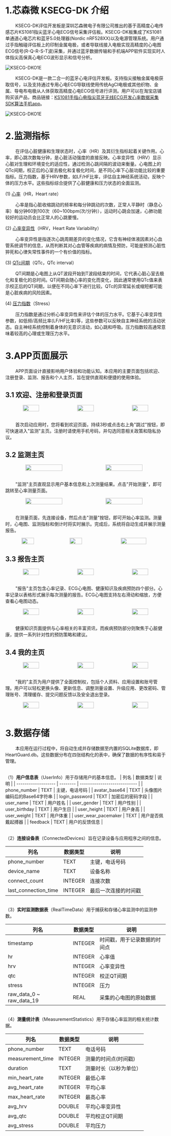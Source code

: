 # 1.芯森微 KSECG-DK 介绍

&nbsp;&nbsp;&nbsp;&nbsp;&nbsp;&nbsp;&nbsp;&nbsp;KSECG-DK评估开发板是深圳芯森微电子有限公司推出的基于高精度心电传感芯片KS1081指尖蓝牙心电ECG信号采集评估板。KSECG-DK板集成了KS1081单通道心电芯片和蓝牙5.0处理器(Nordic nRF528XX)以及电源管理系统。用户通过手指触碰评估板上的印制金属电极，或者导联线接入电极实现高精度的心电图ECG信号(R-Q-R-S-T波)采集，并通过蓝牙数据传输和手机端APP软件实现实时人体指尖高保真心电ECG波形显示和信号分析。

![KSECG-DKO1E](assets/KSECG-DKO1E.png)

&nbsp;&nbsp;&nbsp;&nbsp;&nbsp;&nbsp;&nbsp;&nbsp;KSECG-DK是一款二合一的蓝牙心电评估开发板。支持指尖接触金属电极获取信号，以及支持通过专用心电ECG导联线使用传统AgCI电极或其他织物、金属、导电布电极从人体获取高精度心电ECG信号进行评测。用户可以在淘宝店铺购买该产品，商品链接：[KS1081手指心电指尖蓝牙无线ECG开发心率数据采集SDK算法手机app](https://item.taobao.com/item.htm?id=621624018377&spm=a1z10.1-c.w4004-22915527887.4.23164e45hSs0N4)。

![KSECG-DKO1E](assets/KS1081手指心电指尖蓝牙无线ECG开发心率数据采集SDK算法手机app.png)




# 2.监测指标

&nbsp;&nbsp;&nbsp;&nbsp;&nbsp;&nbsp;&nbsp;&nbsp;在评估心脏健康和生理状态时，心率（HR）及其衍生指标起着关键作用。心率，即心跳次数每分钟，是心脏活动强度的直接反映。心率变异性（HRV）显示心脏对生理和环境变化的适应性，通过检测心跳间隔的波动来衡量。心电图上的QTc间期，校正后的心室去极化和复极化时间，是不同心率下心脏功能比较的重要指标。压力指数，基于HRV参数，如LF/HF比率，评估自主神经系统活动，反映个体的压力水平。这些指标综合提供了心脏健康和压力状态的全面监测。

(1) [心率](https://baike.baidu.com/item/%E5%BF%83%E7%8E%87/9517637)（HR，Heart rate）

&nbsp;&nbsp;&nbsp;&nbsp;&nbsp;&nbsp;&nbsp;&nbsp;心率是指心脏收缩跳动的频率和每分钟跳动的次数，正常人平静时（静息心率）每分钟60到100次（60~100bpm(次/分钟)），运动时心跳会加速，心肺功能较好的运动员会比正常人的心跳要慢。

(2) [心率变异性](https://baike.baidu.com/item/%E5%BF%83%E7%8E%87%E5%8F%98%E5%BC%82%E6%80%A7/4437748)（HRV，Heart Rate Variability）

&nbsp;&nbsp;&nbsp;&nbsp;&nbsp;&nbsp;&nbsp;&nbsp;心率变异性是指逐次心跳周期差异的变化情况，它含有神经体液因素对心血管系统调节的信息，从而判断其对心血管等疾病的病情及预防，可能是预测心脏性猝死和心律失常性事件的一个有价值的指标。

(3) [QTc间期](https://baike.baidu.com/item/QTc%E9%97%B4%E6%9C%9F/5874856)（QTc，QTc interval）

&nbsp;&nbsp;&nbsp;&nbsp;&nbsp;&nbsp;&nbsp;&nbsp;QT间期是心电图上从QT波段开始到T波段结束的时间，它代表心脏心室去极化和复极化的总时间。QT间期会随心率的变化而变化，因此通常使用QTc值来表示校正后的QT间期，以便在不同心率下进行比较。QTc的异常延长或缩短都可能是心脏疾病的风险因素。

(4) [压力指数]()（Stress）

&nbsp;&nbsp;&nbsp;&nbsp;&nbsp;&nbsp;&nbsp;&nbsp;压力指数是通过分析心率变异性来评估个体的压力水平。它基于心率变异性参数，如低频/高频比率(LF/HF比率)等，这些参数可以反映自主神经系统的活动状态。自主神经系统控制着身体的无意识活动，如心跳和呼吸。压力指数较高通常意味着较高的心理或生理压力水平。



# 3.APP页面展示

&nbsp;&nbsp;&nbsp;&nbsp;&nbsp;&nbsp;&nbsp;&nbsp;APP页面设计直接影响用户体验和功能认知。本应用的主要页面包括欢迎、注册登录、监测、报告和个人主页，旨在提供直观和便捷的使用体验。

## 3.1 欢迎、注册和登录页面
<div align="center" style="display:flex;">
    <img src="assets/欢迎页面.jpg" style="width:32%;">
    <div style="width:2%;"></div>
    <img src="assets/注册页面.jpg" style="width:32%;">
    <div style="width:2%;"></div>
    <img src="assets/登录页面.jpg" style="width:32%;">
</div>
<br>

&nbsp;&nbsp;&nbsp;&nbsp;&nbsp;&nbsp;&nbsp;&nbsp;首次启动应用时，您将看到欢迎页面，持续3秒或点击右上角"跳过"按钮，即可快速进入"监测"主页。注册时请使用手机号码，并勾选同意相关政策和隐私协议。

## 3.2 监测主页
<div align="center" style="display:flex;">
    <img src="assets/监测主页.jpg" style="width:48%;">
    <div style="width:2%;"></div>
    <img src="assets/测量页面.jpg" style="width:48%;">
</div>
<br>

&nbsp;&nbsp;&nbsp;&nbsp;&nbsp;&nbsp;&nbsp;&nbsp;"监测"主页直观显示用户基本信息和上次测量结果。点击"开始测量"，即可跳转至心率测量页面。

<div align="center" style="display:flex;">
    <img src="assets/实时监测数据.jpg" style="width:48%;">
    <div style="width:2%;"></div>
    <img src="assets/实时心电图.jpg" style="width:48%;">
</div>
<br>

&nbsp;&nbsp;&nbsp;&nbsp;&nbsp;&nbsp;&nbsp;&nbsp;在测量页面，先连接设备，然后点击"测量"按钮，即可开始心率监测。测量时，心电图、监测指标和倒计时将实时展示。完成后，系统将自动生成并展示测量报告。

<div align="center" style="display:flex;">
    <img src="assets/设备蓝牙连接.jpg"  style="width:28%;">
    <div style="width:2%;"></div>
    <img src="assets/温馨提示.jpg" style="width:28%;">
    <div style="width:2%;"></div>
    <img src="assets/测量报告.jpg"  style="width:40%;">
</div>

## 3.3 报告主页
<div align="center" style="display:flex;">
    <img src="assets/报告页面.jpg"  style="width:32%;">
    <div style="width:2%;"></div>
    <img src="assets/心率记录.jpg"  style="width:32%;">
    <div style="width:2%;"></div>
    <img src="assets/ECG心电图.jpg" style="width:32%;">
</div>
<br>

&nbsp;&nbsp;&nbsp;&nbsp;&nbsp;&nbsp;&nbsp;&nbsp;"报告"主页包含心率记录、ECG心电图、健康知识及疾病预防四个部分。心率记录以表格形式展示每次测量的报告。ECG心电图支持左右滑动和缩放，方便查看心电图动态。

<div align="center" style="display:flex;">
    <img src="assets/健康知识.jpg" style="width:32%;">
    <div style="width:2%;"></div>
    <img src="assets/什么是心率.jpg" style="width:32%;">
    <div style="width:2%;"></div>
    <img src="assets/疾病预防.jpg" style="width:32%;">
</div>
<br>

&nbsp;&nbsp;&nbsp;&nbsp;&nbsp;&nbsp;&nbsp;&nbsp;健康知识页面提供与心率相关的丰富资讯，而疾病预防部分则聚焦于心脏健康，提供一系列针对性的预防策略和建议。

## 3.4 我的主页

<div align="center" style="display:flex;">
    <img src="assets/我的页面.jpg" style="width:32%;">
    <div style="width:2%;"></div>
    <img src="assets/更换头像.jpg" style="width:32%;">
    <div style="width:2%;"></div>
    <img src="assets/基础信息.jpg" style="width:32%;">
</div>
<br>

&nbsp;&nbsp;&nbsp;&nbsp;&nbsp;&nbsp;&nbsp;&nbsp;"我的"主页为用户提供了全面控制权，包括个人资料、应用设置和账号管理。用户可以轻松更换头像、更新信息、调整测量设置、升级应用、更改密码、管理账号、清理缓存、提交问题反馈以及安全退出登录。


<div align="center" style="display:flex;">
    <img src="assets/测量设置.jpg" style="width:32%;">
    <div style="width:2%;"></div>
    <img src="assets/关于应用.png" style="width:32%;">
    <div style="width:2%;"></div>
    <img src="assets/版本更新.jpg" style="width:32%;">
</div>
<br>


# 3.数据存储

&nbsp;&nbsp;&nbsp;&nbsp;&nbsp;&nbsp;&nbsp;&nbsp;本应用在运行过程中，将自动生成并存储数据至内置的SQLite数据库，即HeartGuard.db。这些数据分布在四张结构化的表中，确保了数据的有序性和易于管理。


<br>（1）**用户信息表**（UserInfo）用于存储用户的基本信息。
| 列名                | 数据类型 | 说明                         |
| ------------------- | -------- | ---------------------------- |
| phone_number        | TEXT     | 主键，电话号码               |
| avatar_base64       | TEXT     | 头像图片编码后的Base64字符串 |
| login_password      | TEXT     | 加密后的密码字段             |
| user_name           | TEXT     | 用户姓名                     |
| user_gender         | TEXT     | 用户性别                     |
| user_birthday       | TEXT     | 用户生日                     |
| user_height         | TEXT     | 用户身高                     |
| user_weight         | TEXT     | 用户体重                     |
| user_wear_pacemaker | TEXT     | 用户是否佩戴起搏器           |
| feedback            | TEXT     | 用户的反馈信息               |


<br>（2）**连接设备表**（ConnectedDevices）旨在记录设备与应用程序之间的信息。

| 列名                 | 数据类型 | 说明                 |
| -------------------- | -------- | -------------------- |
| phone_number         | TEXT     | 主键，电话号码       |
| device_name          | TEXT     | 设备名称             |
| connect_count        | INTEGER  | 连接次数             |
| last_connection_time | INTEGER  | 最后一次连接的时间戳 |


<br>（3）**实时监测数据表**（RealTimeData）用于捕获和存储心率监测中的监测参数。

| 列名                     | 数据类型 | 说明                         |
| ------------------------ | -------- | ---------------------------- |
| timestamp                | INTEGER  | 时间戳，用于记录数据的时间点 |
| hr                       | INTEGER  | 心率值                       |
| hrv                      | INTEGER  | 心率变异性                   |
| qtc                      | INTEGER  | 校正QT间期                   |
| stress                   | INTEGER  | 压力                         |
| raw_data_0 ~ raw_data_19 | REAL     | 采集的心电图的原始数据       |


<br>（4）**测量统计表**（MeasurementStatistics）用于存储心率监测的相关统计数据。

| 列名             | 数据类型 | 说明                   |
| ---------------- | -------- | ---------------------- |
| phone_number     | TEXT     | 电话号码               |
| measurement_time | INTEGER  | 测量的时间点(时间戳)   |
| duration         | TEXT     | 测量时长（以秒为单位） |
| min_heart_rate   | INTEGER  | 最低心率               |
| avg_heart_rate   | INTEGER  | 平均心率               |
| max_heart_rate   | INTEGER  | 最高心率               |
| avg_hrv          | DOUBLE   | 平均心率变异性         |
| avg_qtc          | DOUBLE   | 平均校正QT间期         |
| avg_stress       | DOUBLE   | 平均压力               |